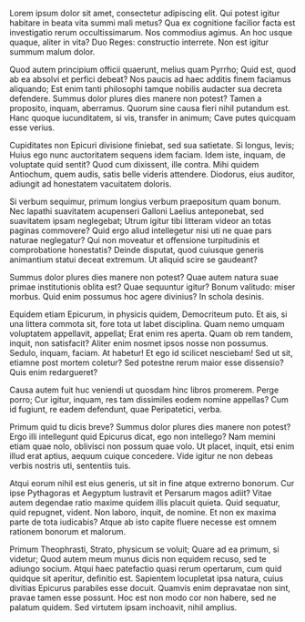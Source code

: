 ---
---
Lorem ipsum dolor sit amet, consectetur adipiscing elit. Qui potest igitur habitare in beata vita summi mali metus? Qua ex cognitione facilior facta est investigatio rerum occultissimarum. Nos commodius agimus. An hoc usque quaque, aliter in vita? Duo Reges: constructio interrete. Non est igitur summum malum dolor. 

Quod autem principium officii quaerunt, melius quam Pyrrho; Quid est, quod ab ea absolvi et perfici debeat? Nos paucis ad haec additis finem faciamus aliquando; Est enim tanti philosophi tamque nobilis audacter sua decreta defendere. Summus dolor plures dies manere non potest? Tamen a proposito, inquam, aberramus. Quorum sine causa fieri nihil putandum est. Hanc quoque iucunditatem, si vis, transfer in animum; Cave putes quicquam esse verius. 

Cupiditates non Epicuri divisione finiebat, sed sua satietate. Si longus, levis; Huius ego nunc auctoritatem sequens idem faciam. Idem iste, inquam, de voluptate quid sentit? Quod cum dixissent, ille contra. Mihi quidem Antiochum, quem audis, satis belle videris attendere. Diodorus, eius auditor, adiungit ad honestatem vacuitatem doloris. 

Si verbum sequimur, primum longius verbum praepositum quam bonum. Nec lapathi suavitatem acupenseri Galloni Laelius anteponebat, sed suavitatem ipsam neglegebat; Utrum igitur tibi litteram videor an totas paginas commovere? Quid ergo aliud intellegetur nisi uti ne quae pars naturae neglegatur? Qui non moveatur et offensione turpitudinis et comprobatione honestatis? Deinde disputat, quod cuiusque generis animantium statui deceat extremum. Ut aliquid scire se gaudeant? 

Summus dolor plures dies manere non potest? Quae autem natura suae primae institutionis oblita est? Quae sequuntur igitur? Bonum valitudo: miser morbus. Quid enim possumus hoc agere divinius? In schola desinis. 

Equidem etiam Epicurum, in physicis quidem, Democriteum puto. Et ais, si una littera commota sit, fore tota ut labet disciplina. Quam nemo umquam voluptatem appellavit, appellat; Erat enim res aperta. Quam ob rem tandem, inquit, non satisfacit? Aliter enim nosmet ipsos nosse non possumus. Sedulo, inquam, faciam. At habetur! Et ego id scilicet nesciebam! Sed ut sit, etiamne post mortem coletur? Sed potestne rerum maior esse dissensio? Quis enim redargueret? 

Causa autem fuit huc veniendi ut quosdam hinc libros promerem. Perge porro; Cur igitur, inquam, res tam dissimiles eodem nomine appellas? Cum id fugiunt, re eadem defendunt, quae Peripatetici, verba. 

Primum quid tu dicis breve? Summus dolor plures dies manere non potest? Ergo illi intellegunt quid Epicurus dicat, ego non intellego? Nam memini etiam quae nolo, oblivisci non possum quae volo. Ut placet, inquit, etsi enim illud erat aptius, aequum cuique concedere. Vide igitur ne non debeas verbis nostris uti, sententiis tuis. 

Atqui eorum nihil est eius generis, ut sit in fine atque extrerno bonorum. Cur ipse Pythagoras et Aegyptum lustravit et Persarum magos adiit? Vitae autem degendae ratio maxime quidem illis placuit quieta. Quid sequatur, quid repugnet, vident. Non laboro, inquit, de nomine. Et non ex maxima parte de tota iudicabis? Atque ab isto capite fluere necesse est omnem rationem bonorum et malorum. 

Primum Theophrasti, Strato, physicum se voluit; Quare ad ea primum, si videtur; Quod autem meum munus dicis non equidem recuso, sed te adiungo socium. Atqui haec patefactio quasi rerum opertarum, cum quid quidque sit aperitur, definitio est. Sapientem locupletat ipsa natura, cuius divitias Epicurus parabiles esse docuit. Quamvis enim depravatae non sint, pravae tamen esse possunt. Hoc est non modo cor non habere, sed ne palatum quidem. Sed virtutem ipsam inchoavit, nihil amplius. 

